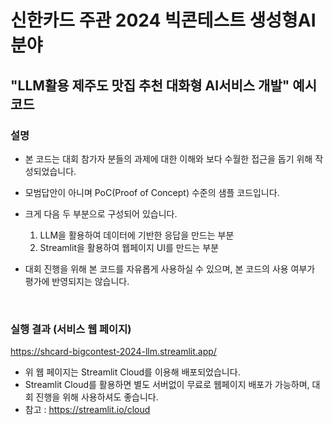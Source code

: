 # 신한카드 주관 2024 빅콘테스트 생성형AI분야 
## "LLM활용 제주도 맛집 추천 대화형 AI서비스 개발" 예시 코드

### 설명
- 본 코드는 대회 참가자 분들의 과제에 대한 이해와 보다 수월한 접근을 돕기 위해 작성되었습니다.
- 모범답안이 아니며 PoC(Proof of Concept) 수준의 샘플 코드입니다.
- 크게 다음 두 부분으로 구성되어 있습니다.
  
  1) LLM을 활용하여 데이터에 기반한 응답을 만드는 부분
  2) Streamlit을 활용하여 웹페이지 UI를 만드는 부분
- 대회 진행을 위해 본 코드를 자유롭게 사용하실 수 있으며, 본 코드의 사용 여부가 평가에 반영되지는 않습니다.

<br>

### 실행 결과 (서비스 웹 페이지)
https://shcard-bigcontest-2024-llm.streamlit.app/

- 위 웹 페이지는 Streamlit Cloud를 이용해 배포되었습니다.
- Streamlit Cloud를 활용하면 별도 서버없이 무료로 웹페이지 배포가 가능하며, 대회 진행을 위해 사용하셔도 좋습니다.
- 참고 : https://streamlit.io/cloud
